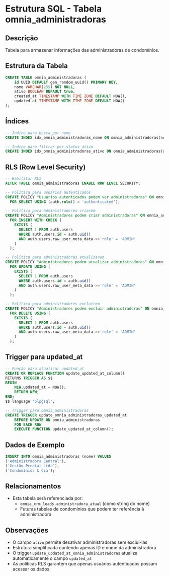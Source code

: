 # Estrutura SQL - Tabela omnia_administradoras

## Descrição
Tabela para armazenar informações das administradoras de condomínios.

## Estrutura da Tabela

```sql
CREATE TABLE omnia_administradoras (
    id UUID DEFAULT gen_random_uuid() PRIMARY KEY,
    nome VARCHAR(255) NOT NULL,
    ativo BOOLEAN DEFAULT true,
    created_at TIMESTAMP WITH TIME ZONE DEFAULT NOW(),
    updated_at TIMESTAMP WITH TIME ZONE DEFAULT NOW()
);
```

## Índices

```sql
-- Índice para busca por nome
CREATE INDEX idx_omnia_administradoras_nome ON omnia_administradoras(nome);

-- Índice para filtrar por status ativo
CREATE INDEX idx_omnia_administradoras_ativo ON omnia_administradoras(ativo);
```

## RLS (Row Level Security)

```sql
-- Habilitar RLS
ALTER TABLE omnia_administradoras ENABLE ROW LEVEL SECURITY;

-- Política para usuários autenticados
CREATE POLICY "Usuários autenticados podem ver administradoras" ON omnia_administradoras
  FOR SELECT USING (auth.role() = 'authenticated');

-- Política para administradores criarem
CREATE POLICY "Administradores podem criar administradoras" ON omnia_administradoras
  FOR INSERT WITH CHECK (
    EXISTS (
      SELECT 1 FROM auth.users 
      WHERE auth.users.id = auth.uid() 
      AND auth.users.raw_user_meta_data->>'role' = 'ADMIN'
    )
  );

-- Política para administradores atualizarem
CREATE POLICY "Administradores podem atualizar administradoras" ON omnia_administradoras
  FOR UPDATE USING (
    EXISTS (
      SELECT 1 FROM auth.users 
      WHERE auth.users.id = auth.uid() 
      AND auth.users.raw_user_meta_data->>'role' = 'ADMIN'
    )
  );

-- Política para administradores excluírem
CREATE POLICY "Administradores podem excluir administradoras" ON omnia_administradoras
  FOR DELETE USING (
    EXISTS (
      SELECT 1 FROM auth.users 
      WHERE auth.users.id = auth.uid() 
      AND auth.users.raw_user_meta_data->>'role' = 'ADMIN'
    )
  );
```

## Trigger para updated_at

```sql
-- Função para atualizar updated_at
CREATE OR REPLACE FUNCTION update_updated_at_column()
RETURNS TRIGGER AS $$
BEGIN
    NEW.updated_at = NOW();
    RETURN NEW;
END;
$$ language 'plpgsql';

-- Trigger para omnia_administradoras
CREATE TRIGGER update_omnia_administradoras_updated_at
    BEFORE UPDATE ON omnia_administradoras
    FOR EACH ROW
    EXECUTE FUNCTION update_updated_at_column();
```

## Dados de Exemplo

```sql
INSERT INTO omnia_administradoras (nome) VALUES
('Administradora Central'),
('Gestão Predial Ltda'),
('Condomínios & Cia');
```

## Relacionamentos

- Esta tabela será referenciada por:
  - `omnia_crm_leads.administradora_atual` (como string do nome)
  - Futuras tabelas de condomínios que podem ter referência à administradora

## Observações

- O campo `ativo` permite desativar administradoras sem excluí-las
- Estrutura simplificada contendo apenas ID e nome da administradora
- O trigger `update_updated_at_omnia_administradoras` atualiza automaticamente o campo `updated_at`
- As políticas RLS garantem que apenas usuários autenticados possam acessar os dados